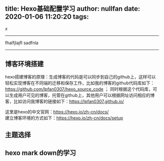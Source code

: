 title: Hexo基础配置学习
author: nullfan
date: 2020-01-06 11:20:20
tags:
---
$x$

---
fhalfjlajfl
sadfnla

---


## 博客环境搭建  
hexo搭建博客的原理：生成博客的代码是可以同步到自己的github上，这样可以轻松实现博客在不同端的迁移和保存工作，比如我的博客的github代码库如下：https://github.com/lpfan0307/hexo_source_code ；  同时根据这个代码库，可以生成用户可见的博客，托管在github上，其他用户可以根据网址访问相应的博客，比如访问我博客的链接如下：https://lpfan0307.github.io/ 

这里是hexo的中文官网：https://hexo.io/zh-cn/docs/  
建立博客环境的方式如下：https://hexo.io/zh-cn/docs/setup  

## 主题选择  
## hexo mark down的学习  

